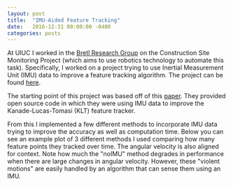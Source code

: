 ```yaml
---
layout: post
title:  "IMU-Aided Feature Tracking"
date:   2016-12-31 00:00:00 -0400
categories: posts
---
```


At UIUC I worked in the [Bretl Research Group](http://bretl.csl.illinois.edu/) on the Construction Site Monitoring Project (which aims to use robotics technology to automate this task). Specifically, I worked on a project trying to use Inertial Measurement Unit (IMU) data to improve a feature tracking algorithm. The project can be found [here](https://github.com/jomnipotent17/IMUTrack).

The starting point of this project was based off of this [paper](http://www.cs.cmu.edu/~myung/IMU_KLT/). They provided open source code in which they were using IMU data to improve the Kanade-Lucas-Tomasi (KLT) feature tracker.

From this I implemented a few different methods to incorporate IMU data trying to improve the accuracy as well as computation time. Below you can see an example plot of 3 different methods I used comparing how many feature points they tracked over time. The angular velocity is also aligned for context. Note how much the "noIMU" method degrades in performance when there are large changes in angular velocity. However, these "violent motions" are easily handled by an algorithm that can sense them using an IMU.
